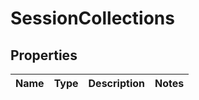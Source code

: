 
# SessionCollections

## Properties
Name | Type | Description | Notes
------------ | ------------- | ------------- | -------------



